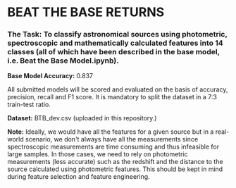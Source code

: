 # BEAT THE BASE RETURNS

### The Task: To classify astronomical sources using photometric, spectroscopic and mathematically calculated features into 14 classes (all of which have been described in the base model, i.e. Beat the Base Model.ipynb).

**Base Model Accuracy:** 0.837

All submitted models will be scored and evaluated on the basis of accuracy, precision, recall and F1 score. 
It is mandatory to split the dataset in a 7:3 train-test ratio.

**Dataset:** BTB_dev.csv (uploaded in this repository.)

**Note:** Ideally, we would have all the features for a given source but in a real-world scenario, we don't always have all the measurements since spectroscopic measurements are time consuming and thus infeasible for large samples. In those cases, we need to rely on photometric measurements (less accurate) such as the redshift and the distance to the source calculated using photometric features. This should be kept in mind during feature selection and feature engineering.
